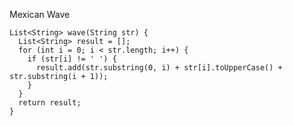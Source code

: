 Mexican Wave

    List<String> wave(String str) {
      List<String> result = [];
      for (int i = 0; i < str.length; i++) {
        if (str[i] != ' ') {
          result.add(str.substring(0, i) + str[i].toUpperCase() + str.substring(i + 1));
        }
      }
      return result;
    }
